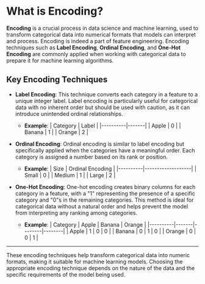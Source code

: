 

# What is Encoding?

**Encoding** is a crucial process in data science and machine learning, used to transform categorical data into numerical formats that models can interpret and process. Encoding is indeed a part of feature engineering. Encoding techniques such as **Label Encoding**, **Ordinal Encoding**, and **One-Hot Encoding** are commonly applied when working with categorical data to prepare it for machine learning algorithms.

## Key Encoding Techniques

- **Label Encoding**: This technique converts each category in a feature to a unique integer label. Label encoding is particularly useful for categorical data with no inherent order but should be used with caution, as it can introduce unintended ordinal relationships.
  - **Example**:
    | Category | Label |
    |----------|-------|
    | Apple    | 0     |
    | Banana   | 1     |
    | Orange   | 2     |

- **Ordinal Encoding**: Ordinal encoding is similar to label encoding but specifically applied when the categories have a meaningful order. Each category is assigned a number based on its rank or position.
  - **Example**:
    | Size     | Ordinal Encoding |
    |----------|-------------------|
    | Small    | 0                |
    | Medium   | 1                |
    | Large    | 2                |

- **One-Hot Encoding**: One-hot encoding creates binary columns for each category in a feature, with a "1" representing the presence of a specific category and "0"s in the remaining categories. This method is ideal for categorical data without a natural order and helps prevent the model from interpreting any ranking among categories.
  - **Example**:
    | Category | Apple | Banana | Orange |
    |----------|-------|--------|--------|
    | Apple    | 1     | 0      | 0      |
    | Banana   | 0     | 1      | 0      |
    | Orange   | 0     | 0      | 1      |

---

These encoding techniques help transform categorical data into numeric formats, making it suitable for machine learning models. Choosing the appropriate encoding technique depends on the nature of the data and the specific requirements of the model being used.
